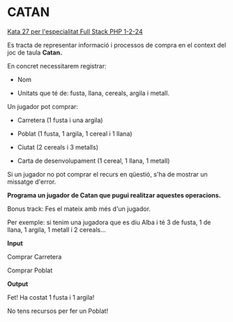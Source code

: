 # CATAN
[Kata 27 per l'especialitat Full Stack PHP 1-2-24](https://github.com/CloudSalander/kata-catan)

Es tracta de representar informació i processos de compra en el context del joc de taula **Catan.**

En concret necessitarem registrar:

- Nom 

- Unitats que té de: fusta, llana, cereals, argila i metall. 


Un jugador pot comprar:

- Carretera (1 fusta i una argila) 

- Poblat (1 fusta, 1 argila, 1 cereal i 1 llana) 

- Ciutat (2 cereals i 3 metalls) 

- Carta de desenvolupament (1 cereal, 1 llana, 1 metall) 


Si un jugador no pot comprar el recurs en qüestió, s'ha de mostrar un missatge d'error. 

**Programa un jugador de Catan que pugui realitzar aquestes operacions.** 

Bonus track: Fes el mateix amb més d'un jugador. 

Per exemple: si tenim una jugadora que es diu Alba i té 3 de fusta, 1 de llana, 1 argila, 1 metall i 2 cereals...

**Input** 

Comprar Carretera 

Comprar Poblat 

**Output** 

Fet! Ha costat 1 fusta i 1 argila! 

No tens recursos per fer un Poblat! 
